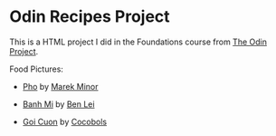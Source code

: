 # Odin Recipes Project

This is a HTML project I did in the Foundations course from [The Odin Project](https://www.theodinproject.com/).

Food Pictures:

- [Pho](https://unsplash.com/photos/d3JsExTIiuY) by [Marek Minor](https://unsplash.com/@marekminor)

- [Banh Mi](https://unsplash.com/photos/ubBWnvrsARk) by [Ben Lei](https://unsplash.com/@bleiplays33)

- [Goi Cuon](https://unsplash.com/photos/zW8wA4QwS2M) by [Cocobols](https://unsplash.com/@coco_bols)
